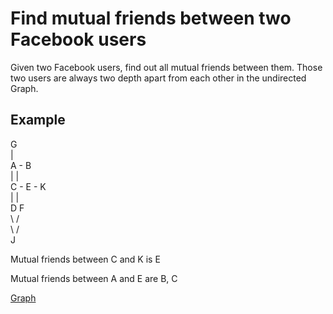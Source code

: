 # Find mutual friends between two Facebook users

Given two Facebook users, find out all mutual friends between them. Those two users are always two depth apart from each other in the undirected Graph.  

## Example

G				<br />
|				<br />
A - B			<br />
|	|			<br />
C - E - K		<br />
|		|		<br />
D		F		<br />
\		/		<br />
  \   /			<br />
    J			<br />
    
Mutual friends between C and K is E

Mutual friends between A and E are B, C    

[Graph](./FbGraph.jpg)